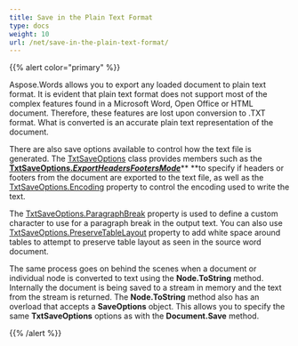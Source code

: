 ```yaml
---
title: Save in the Plain Text Format
type: docs
weight: 10
url: /net/save-in-the-plain-text-format/
---
```


{{% alert color="primary" %}} 

Aspose.Words allows you to export any loaded document to plain text format. It is evident that plain text format does not support most of the complex features found in a Microsoft Word, Open Office or HTML document. Therefore, these features are lost upon conversion to .TXT format. What is converted is an accurate plain text representation of the document.

There are also save options available to control how the text file is generated. The [TxtSaveOptions](https://apireference.aspose.com/net/words/aspose.words.saving/txtsaveoptions) class provides members such as the [**TxtSaveOptions.*ExportHeadersFootersMode***](https://apireference.aspose.com/net/words/aspose.words.saving/txtsaveoptions/properties/exportheadersfootersmode)** **to specify if headers or footers from the document are exported to the text file, as well as the [TxtSaveOptions.Encoding](https://apireference.aspose.com/net/words/aspose.words.saving/txtsaveoptions/properties/encoding) property to control the encoding used to write the text.

The [TxtSaveOptions.ParagraphBreak](https://apireference.aspose.com/net/words/aspose.words.saving/txtsaveoptions/properties/paragraphbreak) property is used to define a custom character to use for a paragraph break in the output text. You can also use [TxtSaveOptions.PreserveTableLayout](https://apireference.aspose.com/net/words/aspose.words.saving/txtsaveoptions/properties/preservetablelayout) property to add white space around tables to attempt to preserve table layout as seen in the source word document.

The same process goes on behind the scenes when a document or individual node is converted to text using the **Node.ToString** method. Internally the document is being saved to a stream in memory and the text from the stream is returned. The **Node.ToString** method also has an overload that accepts a **SaveOptions** object. This allows you to specify the same **TxtSaveOptions** options as with the **Document.Save** method.

{{% /alert %}}
